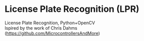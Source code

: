 # License Plate Recognition (LPR)
License Plate Recognition, Python+OpenCV  
Ispired by the work of Chris Dahms (https://github.com/MicrocontrollersAndMore)
